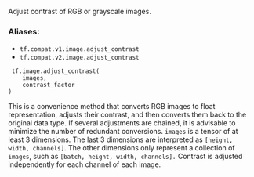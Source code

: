 Adjust contrast of RGB or grayscale images.
### Aliases:
- `tf.compat.v1.image.adjust_contrast`
- `tf.compat.v2.image.adjust_contrast`

```
 tf.image.adjust_contrast(
    images,
    contrast_factor
)
```
This is a convenience method that converts RGB images to float representation, adjusts their contrast, and then converts them back to the original data type. If several adjustments are chained, it is advisable to minimize the number of redundant conversions.
`images` is a tensor of at least 3 dimensions. The last 3 dimensions are interpreted as `[height, width, channels]`. The other dimensions only represent a collection of `images`, such as `[batch, height, width, channels].`
Contrast is adjusted independently for each channel of each image.
